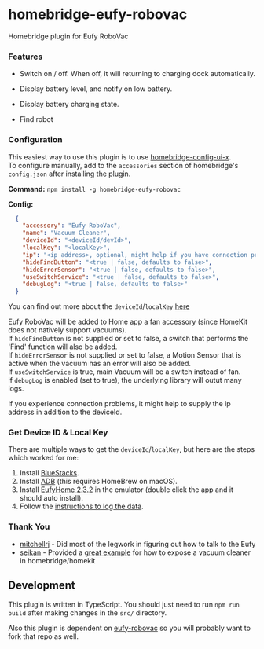 # homebridge-eufy-robovac
Homebridge plugin for Eufy RoboVac

### Features

* Switch on / off. When off, it will returning to charging dock automatically.

* Display battery level, and notify on low battery.

* Display battery charging state.

* Find robot

### Configuration
This easiest way to use this plugin is to use [homebridge-config-ui-x](https://www.npmjs.com/package/homebridge-config-ui-x).  
To configure manually, add to the `accessories` section of homebridge's `config.json` after installing the plugin.

**Command:** ```npm install -g homebridge-eufy-robovac```

**Config:**
  ```json
    {
      "accessory": "Eufy RoboVac",
      "name": "Vacuum Cleaner",
      "deviceId": "<deviceId/devId>",
      "localKey": "<localKey>",
      "ip": "<ip address>, optional, might help if you have connection problems",
      "hideFindButton": "<true | false, defaults to false>",
      "hideErrorSensor": "<true | false, defaults to false>",
      "useSwitchService": "<true | false, defaults to false>",
      "debugLog": "<true | false, defaults to false>"
    }
  ``` 
You can find out more about the `deviceId`/`localKey` [here](https://github.com/joshstrange/eufy-robovac)

Eufy RoboVac will be added to Home app a fan accessory (since HomeKit does not natively support vacuums).  
If `hideFindButton` is not supplied or set to false, a switch that performs the 'Find' function will also be added.  
If `hideErrorSensor` is not supplied or set to false, a Motion Sensor that is active when the vacuum has an error will also be added.  
If `useSwitchService` is true, main Vacuum will be a switch instead of fan.  
if `debugLog` is enabled (set to true), the underlying library will outut many logs.

If you experience connection problems, it might help to supply the ip address in addition to the deviceId.

### Get Device ID & Local Key

There are multiple ways to get the `deviceId`/`localKey`, but here are the steps which worked for me:

1. Install [BlueStacks](https://www.bluestacks.com/). 
1. Install [ADB](https://stackoverflow.com/questions/17901692/set-up-adb-on-mac-os-x) (this requires HomeBrew on macOS).
1. Install [EufyHome 2.3.2](https://www.apkmirror.com/apk/anker/eufyhome/eufyhome-2-3-2-release/eufyhome-2-3-2-android-apk-download/) in the emulator (double click the app and it should auto install).
1. Follow the [instructions to log the data](https://github.com/joshstrange/eufy-robovac).

### Thank You

* [mitchellrj](https://github.com/mitchellrj) - Did most of the legwork in figuring out how to talk to the Eufy
* [seikan](https://github.com/seikan) - Provided a [great example](https://github.com/seikan/homebridge-xiaomi-mi-robot-vacuum) for how to expose a vacuum cleaner in homebridge/homekit


## Development

This plugin is written in TypeScript. You should just need to run `npm run build` after making changes in the `src/` directory.

Also this plugin is dependent on [eufy-robovac](https://github.com/joshstrange/eufy-robovac/) so you will probably want to fork that repo as well.
